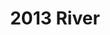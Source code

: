 ---
title: 2013 River
year: 2013
name: River
game: Ultimate Ascent
imgur_images:
  - dtxKmyj
  - a46nHyW
---